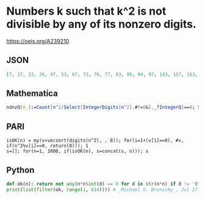 # Numbers k such that k^2 is not divisible by any of its nonzero digits\.
https://oeis.org/A239210
## JSON
```JSON
[7, 17, 23, 26, 47, 53, 67, 73, 76, 77, 83, 86, 94, 97, 143, 157, 163, 167, 173, 176, 187, 193, 194, 197, 223, 233, 236, 244, 253, 256, 257, 260, 274, 277, 283, 287, 293, 307, 313, 314, 457, 473, 493, 503, 517, 523, 527, 533, 547, 553, 577, 583, 587, 607, 613]
```
## Mathematica
```Mathematica
ndnzQ[n_]:=Count[n^2/Select[IntegerDigits[n^2],#!=0&],_?IntegerQ]==0; Select[Range[750],ndnzQ] (* _Harvey P. Dale_, Jun 02 2015 *)
```
## PARI
```PARI
isOK(n) = my(v=vecsort(digits(n^2), , 8)); for(i=1+(v[1]==0), #v, if(n^2%v[i]==0, return(0))); 1
s=[]; for(n=1, 1000, if(isOK(n), s=concat(s, n))); s
```
## Python
```Python
def ok(n): return not any(n*n%int(d) == 0 for d in str(n*n) if d != '0')
print(list(filter(ok, range(1, 614)))) # _Michael S. Branicky_, Jul 17 2021
```
